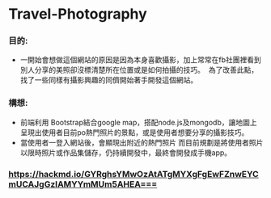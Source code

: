 # Travel-Photography
### 目的:
* 一開始會想做這個網站的原因是因為本身喜歡攝影，加上常常在fb社團裡看到別人分享的美照卻沒標清楚所在位置或是如何拍攝的技巧。
  為了改善此點，找了一些同樣有攝影興趣的同儕開始著手開發這個網站。

### 構想:
* 前端利用 Bootstrap結合google map，搭配node.js及mongodb，讓地圖上呈現出使用者目前po熱門照片的景點，或是使用者想要分享的攝影技巧。
* 當使用者一登入網站後，會顯現出附近的熱門照片
 而目前規劃是將使用者照片以限時照片或作品集儲存，仍持續開發中，最終會開發成手機app。

### https://hackmd.io/GYRghsYMwOzAtATgMYXgFgEwFZnwEYCmUCAJgGzIAMYYmMUm5AHEA===
